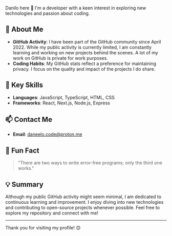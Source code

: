 Danilo here 👋 I'm a developer with a keen interest in exploring new technologies and passion about coding.

## 🚀 About Me

- **GitHub Activity**: I have been part of the GitHub community since April 2022. While my public activity is currently limited, I am constantly learning and working on new projects behind the scenes. A lot of my work on GitHub is private for work purposes.
- **Coding Habits**: My GitHub stats reflect a preference for maintaining privacy. I focus on the quality and impact of the projects I do share.

## 🌟 Key Skills

- **Languages**: JavaScript, TypeScript, HTML, CSS
- **Frameworks**: React, Next.js, Node.js, Express

## 📫 Contact Me

- **Email**: daneelo.code@proton.me

## 🎉 Fun Fact

> "There are two ways to write error-free programs; only the third one works."

## 💡 Summary

Although my public GitHub activity might seem minimal, I am dedicated to continuous learning and improvement. I enjoy diving into new technologies and contributing to open-source projects whenever possible. Feel free to explore my repository and connect with me!

---

Thank you for visiting my profile! 😊
